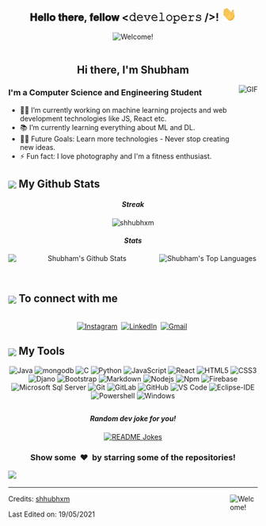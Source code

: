<!-- hola section -->

<div align="center">
   <h2> 𝐇𝐞𝐥𝐥𝐨 𝐭𝐡𝐞𝐫𝐞, 𝐟𝐞𝐥𝐥𝐨𝐰
      <𝚍𝚎𝚟𝚎𝚕𝚘𝚙𝚎𝚛𝚜 />! <img src="https://github.com/ABSphreak/ABSphreak/blob/master/gifs/Hi.gif" width="30px">
   </h2>
</div>

<!-- shubham vyas image -->

<div align="center" width="50">

   <img src="https://i.imgur.com/HoaXYB8.gif" alt="Welcome!" width="500" />

</div>
<br>

<h2 align="center"> Hi there, I'm Shubham </h2>

<img align="right" alt="GIF" height="160px" src="https://media.giphy.com/media/xTiTnBELA6Mb1TeeOc/source.gif"
   padding-top="10px" />

<h3> I'm a Computer Science and Engineering Student </h3>

- 👨‍💻 I’m currently working on machine learning projects and web development technologies like JS, React etc.
- 📚 I’m currently learning everything about ML and DL.
- 💪🏼 Future Goals: Learn more technologies - Never stop creating new ideas.
- ⚡ Fun fact: I love photography and I'm a fitness enthusiast.

<!-- github stats -->

<summary>
   <h2><img src="https://emojis.slackmojis.com/emojis/images/1471045852/841/hero.gif?1471045852" align="center"
         width="28" /> My Github Stats</h2>
</summary>

<div align="center">

   _<h4 align="center">Streak</h4>_

   <p><img align="center"
         src="https://github-readme-streak-stats.herokuapp.com/?user=shhubhxm&theme=dark&fire=743cc7&sideLabels=743cc7&ring=743cc7&currStreakLabel=743cc7"
         alt="shhubhxm" /></p>

   _<h4 align="center">Stats</h4>_
   <img align="left"
      src="https://github-readme-stats.sumanth-talluri.vercel.app/api?username=shhubhxm&show_icons=true&title_color=fff&icon_color=79ff97&text_color=efefef&bg_color=24292e"
      alt="Shubham's Github Stats" width="60%">

   <img
      src="https://github-readme-stats.sumanth-talluri.vercel.app/api/top-langs/?username=shhubhxm&show_icons=true&hide_border=true&theme=radical"
      width="37%" alt="Shubham's Top Languages">

   <br>
</div>

<!-- connect with me -->

<summary>
   <h2><img src="https://emojis.slackmojis.com/emojis/images/1579216111/7550/pikachu_wave.gif?1579216111" align="center"
         width="28" /> To connect with me</h2>
</summary>

<p align="center">
   <br>
   <a href="https://www.instagram.com/shhubhxm/"><img
         src="https://img.shields.io/badge/instagram-%23E4405F.svg?&style=for-the-badge&logo=instagram&logoColor=white"
         alt="Instagram" /></a>&nbsp;
   <a href="https://www.linkedin.com/in/shubhamvyas7/"><img
         src="https://img.shields.io/badge/linkedin-%230077B5.svg?&style=for-the-badge&logo=linkedin&logoColor=white"
         alt="LinkedIn" /></a>&nbsp;
   <a href="mailto:vyasshubham.41@gmail.com?subject=Hola%20Shubham!"><img
         src="https://img.shields.io/badge/gmail-%23D14836.svg?&style=for-the-badge&logo=gmail&logoColor=white"
         alt="Gmail" /></a>&nbsp;
</p>

<!-- my tools -->

<summary>
   <h2><img src="https://emojis.slackmojis.com/emojis/images/1471045839/793/computerrage.gif?1471045839" align="center"
         width="28" /> My Tools</h2>
</summary>

<div align="center">

   ![Java](http://img.shields.io/badge/-Java-5B4638?style=flat-square&logo=java&logoColor=ffffff)
   ![mongodb](https://img.shields.io/badge/-mongodb-CB3837?style=flat-square&logo=mongodb&logoColor=8e9775)
   ![C](http://img.shields.io/badge/-C-A8B9CC?style=flat-square&logo=c&logoColor=ffffff)
   ![Python](http://img.shields.io/badge/-Python-3776AB?style=flat-square&logo=python&logoColor=ffffff)
   ![JavaScript](https://img.shields.io/badge/-JavaScript-%23F7DF1C?style=flat-square&logo=javascript&logoColor=000000&labelColor=%23F7DF1C&color=%23FFCE5A)
   ![React](https://img.shields.io/badge/-React-61DAFB?style=flat-square&logo=react&logoColor=ffffff)
   ![HTML5](https://img.shields.io/badge/-HTML5-%23E44D27?style=flat-square&logo=html5&logoColor=ffffff)
   ![CSS3](https://img.shields.io/badge/-CSS3-%231572B6?style=flat-square&logo=css3)
   ![Djano](https://img.shields.io/badge/-Django-%23CC6699?style=flat-square&logo=django&logoColor=ffffff)
   ![Bootstrap](https://img.shields.io/badge/-Bootstrap-563D7C?style=flat-square&logo=Bootstrap)
   ![Markdown](https://img.shields.io/badge/-Markdown-000000?style=flat-square&logo=markdown)
   ![Nodejs](https://img.shields.io/badge/-Nodejs-339933?style=flat-square&logo=Node.js&logoColor=ffffff)
   ![Npm](https://img.shields.io/badge/-npm-CB3837?style=flat-square&logo=npm)
   ![Firebase](https://img.shields.io/badge/-Firebase-FFCA28?style=flat-square&logo=firebase&logoColor=ffffff)
   ![Microsoft Sql
   Server](https://img.shields.io/badge/-Sql%20Server-CC2927?style=flat-square&logo=microsoft-sql-server&logoColor=ffffff)
   ![Git](https://img.shields.io/badge/-Git-%23F05032?style=flat-square&logo=git&logoColor=%23ffffff)
   ![GitLab](https://img.shields.io/badge/-GitLab-FCA121?style=flat-square&logo=gitlab)
   ![GitHub](https://img.shields.io/badge/-GitHub-181717?style=flat-square&logo=github)
   ![VS Code](http://img.shields.io/badge/-VS%20Code-007ACC?style=flat-square&logo=visual-studio-code&logoColor=ffffff)
   ![Eclipse-IDE](http://img.shields.io/badge/-Eclipse-2C2255?style=flat-square&logo=eclipse&logoColor=ffffff)
   ![Powershell](http://img.shields.io/badge/-Powershell-5391FE?style=flat-square&logo=powershell&logoColor=ffffff)
   ![Windows](http://img.shields.io/badge/-Windows-0078D6?style=flat-square&logo=windows&logoColor=ffffff)

</div>
<h2></h2>
<div align="center">
   <h4><i>Random dev joke for you!</i><br></h4>
   <a href="https://readme-jokes.vercel.app"><img align="center" src="https://readme-jokes.vercel.app/api"
         alt="README Jokes"></a>
</div>

<div align="center">
   <h3 align="center">Show some &nbsp;❤️&nbsp; by starring some of the repositories!</h3>
</div><img src="https://github.com/punitkmryh/punitkmryh/blob/master/wave.svg" />

---

<img align="right" src="https://media.giphy.com/media/3og0ILLVvPp8d64Jd6/source.gif" alt="Welcome!" width="56" />

Credits: [shhubhxm](https://github.com/shhubhxm)

Last Edited on: 19/05/2021
